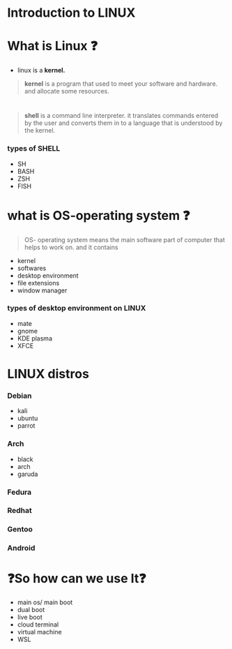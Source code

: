 # **Introduction to LINUX**
# What is Linux ❓

- linux is a **kernel.**

> **kernel** is a program that used to meet your software and hardware. and allocate some resources.

# 

> **shell** is a command line interpreter. it translates commands entered by the user and converts them in to a language that is understood by the kernel.

### types of **SHELL**
- SH
- BASH
- ZSH
- FISH

# what is OS-operating system ❓

> OS- operating system means the main software part of computer that helps to work on. and it contains 
- kernel 
- softwares
- desktop environment
- file extensions
- window manager


### types of desktop environment on LINUX
- mate
- gnome
- KDE plasma
- XFCE

# LINUX distros

### Debian
- kali
- ubuntu
- parrot
### Arch
- black
- arch
- garuda 

### Fedura 
### Redhat
### Gentoo
### Android

# ❓So how can we use It❓

- main os/ main boot
- dual boot 
- live boot
- cloud terminal 
- virtual machine
- WSL 